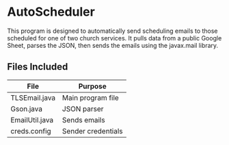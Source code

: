 # AutoScheduler
This program is designed to automatically send scheduling emails to those scheduled for one of two church services. It pulls data from a public Google Sheet, parses the JSON, then sends the emails using the javax.mail library.

## Files Included
| File           | Purpose            |
| ---------------| -------------------|
| TLSEmail.java  | Main program file  |
| Gson.java      | JSON parser        |
| EmailUtil.java | Sends emails       |
| creds.config   | Sender credentials |
